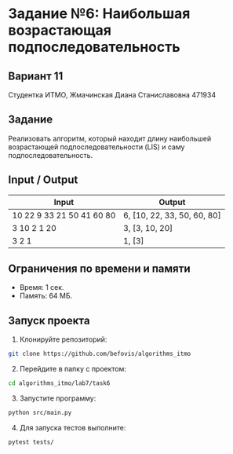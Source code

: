 # Задание №6: Наибольшая возрастающая подпоследовательность
## Вариант 11
Студентка ИТМО, Жмачинская Диана Станиславовна 471934

## Задание
Реализовать алгоритм, который находит длину наибольшей возрастающей подпоследовательности (LIS) и саму подпоследовательность.

## Input / Output

| Input | Output |
|--------------------|---------------------|
| 10 22 9 33 21 50 41 60 80 | 6, [10, 22, 33, 50, 60, 80] |
| 3 10 2 1 20 | 3, [3, 10, 20] |
| 3 2 1 | 1, [3] |

## Ограничения по времени и памяти
- Время: 1 сек.
- Память: 64 МБ.

## Запуск проекта

1. Клонируйте репозиторий:
```bash
git clone https://github.com/befovis/algorithms_itmo
```

2. Перейдите в папку с проектом:
```bash
cd algorithms_itmo/lab7/task6
```

3. Запустите программу:
```bash
python src/main.py
```

4. Для запуска тестов выполните:
```bash
pytest tests/
```

